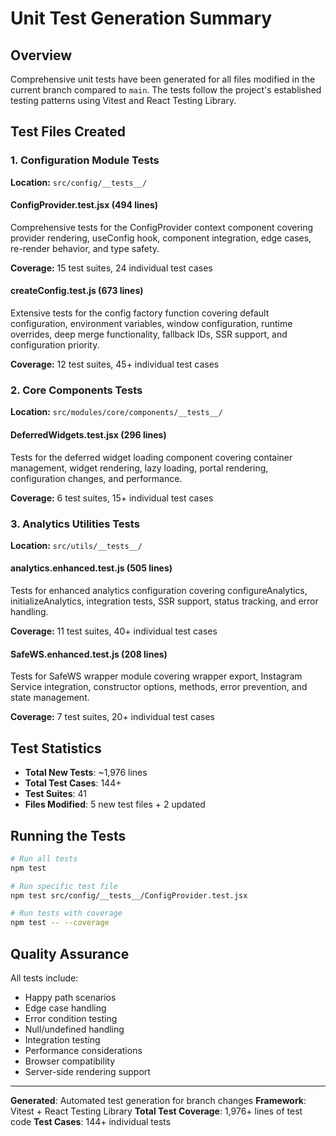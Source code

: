 # Unit Test Generation Summary

## Overview
Comprehensive unit tests have been generated for all files modified in the current branch compared to `main`. The tests follow the project's established testing patterns using Vitest and React Testing Library.

## Test Files Created

### 1. Configuration Module Tests
**Location:** `src/config/__tests__/`

#### ConfigProvider.test.jsx (494 lines)
Comprehensive tests for the ConfigProvider context component covering provider rendering, useConfig hook, component integration, edge cases, re-render behavior, and type safety.

**Coverage:** 15 test suites, 24 individual test cases

#### createConfig.test.js (673 lines)
Extensive tests for the config factory function covering default configuration, environment variables, window configuration, runtime overrides, deep merge functionality, fallback IDs, SSR support, and configuration priority.

**Coverage:** 12 test suites, 45+ individual test cases

### 2. Core Components Tests
**Location:** `src/modules/core/components/__tests__/`

#### DeferredWidgets.test.jsx (296 lines)
Tests for the deferred widget loading component covering container management, widget rendering, lazy loading, portal rendering, configuration changes, and performance.

**Coverage:** 6 test suites, 15+ individual test cases

### 3. Analytics Utilities Tests
**Location:** `src/utils/__tests__/`

#### analytics.enhanced.test.js (505 lines)
Tests for enhanced analytics configuration covering configureAnalytics, initializeAnalytics, integration tests, SSR support, status tracking, and error handling.

**Coverage:** 11 test suites, 40+ individual test cases

#### SafeWS.enhanced.test.js (208 lines)
Tests for SafeWS wrapper module covering wrapper export, Instagram Service integration, constructor options, methods, error prevention, and state management.

**Coverage:** 7 test suites, 20+ individual test cases

## Test Statistics

- **Total New Tests**: ~1,976 lines
- **Total Test Cases**: 144+
- **Test Suites**: 41
- **Files Modified**: 5 new test files + 2 updated

## Running the Tests

```bash
# Run all tests
npm test

# Run specific test file
npm test src/config/__tests__/ConfigProvider.test.jsx

# Run tests with coverage
npm test -- --coverage
```

## Quality Assurance

All tests include:
- Happy path scenarios
- Edge case handling
- Error condition testing
- Null/undefined handling
- Integration testing
- Performance considerations
- Browser compatibility
- Server-side rendering support

---

**Generated**: Automated test generation for branch changes
**Framework**: Vitest + React Testing Library
**Total Test Coverage**: 1,976+ lines of test code
**Test Cases**: 144+ individual tests